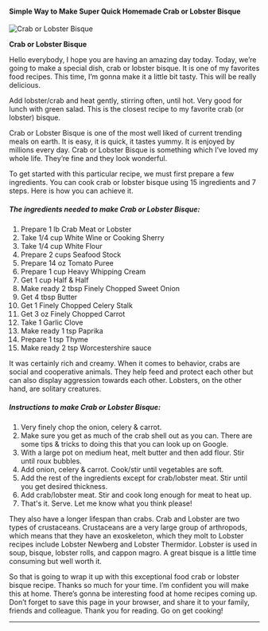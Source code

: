             

#### Simple Way to Make Super Quick Homemade Crab or Lobster Bisque

![Crab or Lobster Bisque](https://img-global.cpcdn.com/recipes/658e5646a1d09748/751x532cq70/crab-or-lobster-bisque-recipe-main-photo.jpg)

**Crab or Lobster Bisque**

Hello everybody, I hope you are having an amazing day today. Today, we’re going to make a special dish, crab or lobster bisque. It is one of my favorites food recipes. This time, I’m gonna make it a little bit tasty. This will be really delicious.

Add lobster/crab and heat gently, stirring often, until hot. Very good for lunch with green salad. This is the closest recipe to my favorite crab (or lobster) bisque.

Crab or Lobster Bisque is one of the most well liked of current trending meals on earth. It is easy, it is quick, it tastes yummy. It is enjoyed by millions every day. Crab or Lobster Bisque is something which I’ve loved my whole life. They’re fine and they look wonderful.

To get started with this particular recipe, we must first prepare a few ingredients. You can cook crab or lobster bisque using 15 ingredients and 7 steps. Here is how you can achieve it.

##### The ingredients needed to make Crab or Lobster Bisque:

1.  Prepare 1 lb Crab Meat or Lobster
2.  Take 1/4 cup White Wine or Cooking Sherry
3.  Take 1/4 cup White Flour
4.  Prepare 2 cups Seafood Stock
5.  Prepare 14 oz Tomato Puree
6.  Prepare 1 cup Heavy Whipping Cream
7.  Get 1 cup Half & Half
8.  Make ready 2 tbsp Finely Chopped Sweet Onion
9.  Get 4 tbsp Butter
10.  Get 1 Finely Chopped Celery Stalk
11.  Get 3 oz Finely Chopped Carrot
12.  Take 1 Garlic Clove
13.  Make ready 1 tsp Paprika
14.  Prepare 1 tsp Thyme
15.  Make ready 2 tsp Worcestershire sauce

It was certainly rich and creamy. When it comes to behavior, crabs are social and cooperative animals. They help feed and protect each other but can also display aggression towards each other. Lobsters, on the other hand, are solitary creatures.

##### Instructions to make Crab or Lobster Bisque:

1.  Very finely chop the onion, celery & carrot.
2.  Make sure you get as much of the crab shell out as you can. There are some tips & tricks to doing this that you can look up on Google.
3.  With a large pot on medium heat, melt butter and then add flour. Stir until roux bubbles.
4.  Add onion, celery & carrot. Cook/stir until vegetables are soft.
5.  Add the rest of the ingredients except for crab/lobster meat. Stir until you get desired thickness.
6.  Add crab/lobster meat. Stir and cook long enough for meat to heat up.
7.  That's it. Serve. Let me know what you think please!

They also have a longer lifespan than crabs. Crab and Lobster are two types of crustaceans. Crustaceans are a very large group of arthropods, which means that they have an exoskeleton, which they molt to Lobster recipes include Lobster Newberg and Lobster Thermidor. Lobster is used in soup, bisque, lobster rolls, and cappon magro. A great bisque is a little time consuming but well worth it.

So that is going to wrap it up with this exceptional food crab or lobster bisque recipe. Thanks so much for your time. I’m confident you will make this at home. There’s gonna be interesting food at home recipes coming up. Don’t forget to save this page in your browser, and share it to your family, friends and colleague. Thank you for reading. Go on get cooking!

* * *